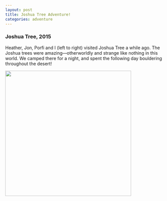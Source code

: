 ```yaml
---
layout: post
title: Joshua Tree Adventure!
categories: adventure
---
```

### Joshua Tree, 2015

Heather, Jon, Porfi and I (left to right) visited Joshua Tree a while ago.
The Joshua trees were amazing&mdash;otherworldly and strange like nothing in
this world. We camped there for a night, and spent the following day bouldering
throughout the desert!

<img id="photo_of_me_with_others"
src="https://dangeles.github.io/images/us.jpg" width="400" class="rotate180">
